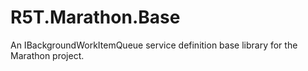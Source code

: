 # R5T.Marathon.Base
An IBackgroundWorkItemQueue service definition base library for the Marathon project.
